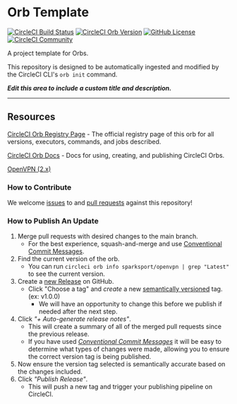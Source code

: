 # Orb Template


[![CircleCI Build Status](https://circleci.com/gh/sparksport/openvpn.svg?style=shield "CircleCI Build Status")](https://circleci.com/gh/sparksport/openvpn) [![CircleCI Orb Version](https://badges.circleci.com/orbs/sparksport/openvpn.svg)](https://circleci.com/orbs/registry/orb/sparksport/openvpn) [![GitHub License](https://img.shields.io/badge/license-MIT-lightgrey.svg)](https://raw.githubusercontent.com/sparksport/openvpn/master/LICENSE) [![CircleCI Community](https://img.shields.io/badge/community-CircleCI%20Discuss-343434.svg)](https://discuss.circleci.com/c/ecosystem/orbs)



A project template for Orbs.

This repository is designed to be automatically ingested and modified by the CircleCI CLI's `orb init` command.

_**Edit this area to include a custom title and description.**_

---

## Resources

[CircleCI Orb Registry Page](https://circleci.com/orbs/registry/orb/sparksport/openvpn) - The official registry page of this orb for all versions, executors, commands, and jobs described.

[CircleCI Orb Docs](https://circleci.com/docs/2.0/orb-intro/#section=configuration) - Docs for using, creating, and publishing CircleCI Orbs.

[OpenVPN (2.x)](https://support.circleci.com/hc/en-us/articles/360049397051-How-to-set-up-a-VPN-connection-during-builds#machine)

### How to Contribute

We welcome [issues](https://github.com/sparksport/openvpn/issues) to and [pull requests](https://github.com/sparksport/openvpn/pulls) against this repository!

### How to Publish An Update
1. Merge pull requests with desired changes to the main branch.
    - For the best experience, squash-and-merge and use [Conventional Commit Messages](https://conventionalcommits.org/).
2. Find the current version of the orb.
    - You can run `circleci orb info sparksport/openvpn | grep "Latest"` to see the current version.
3. Create a [new Release](https://github.com/sparksport/openvpn/releases/new) on GitHub.
    - Click "Choose a tag" and _create_ a new [semantically versioned](http://semver.org/) tag. (ex: v1.0.0)
      - We will have an opportunity to change this before we publish if needed after the next step.
4.  Click _"+ Auto-generate release notes"_.
    - This will create a summary of all of the merged pull requests since the previous release.
    - If you have used _[Conventional Commit Messages](https://conventionalcommits.org/)_ it will be easy to determine what types of changes were made, allowing you to ensure the correct version tag is being published.
5. Now ensure the version tag selected is semantically accurate based on the changes included.
6. Click _"Publish Release"_.
    - This will push a new tag and trigger your publishing pipeline on CircleCI.